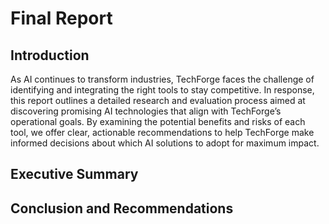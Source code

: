 # Final Report

## Introduction

As AI continues to transform industries, TechForge faces the challenge of identifying and integrating the right tools to stay competitive. In response, this report outlines a detailed research and evaluation process aimed at discovering promising AI technologies that align with TechForge’s operational goals. By examining the potential benefits and risks of each tool, we offer clear, actionable recommendations to help TechForge make informed decisions about which AI solutions to adopt for maximum impact.

## Executive Summary



## Conclusion and Recommendations